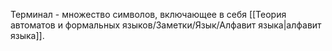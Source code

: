 Терминал - множество символов, включающее в себя [[Теория автоматов и формальных языков/Заметки/Язык/Алфавит языка|алфавит языка]].